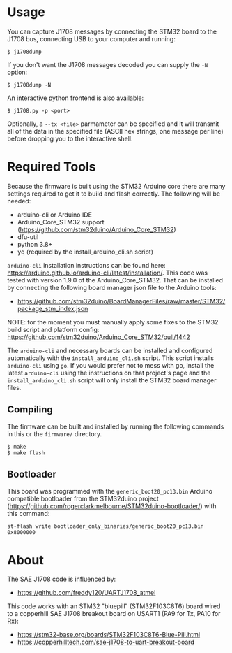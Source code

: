 # Usage
You can capture J1708 messages by connecting the STM32 board to the J1708 bus, 
connecting USB to your computer and running:
```
$ j1708dump
```

If you don't want the J1708 messages decoded you can supply the `-N` option:
```
$ j1708dump -N
```

An interactive python frontend is also available:
```
$ j1708.py -p <port> 
```

Optionally, a `--tx <file>` parmameter can be specified and it will transmit all of the data
in the specified file (ASCII hex strings, one message per line) before dropping you to the 
interactive shell.

# Required Tools
Because the firmware is built using the STM32 Arduino core there are many 
settings required to get it to build and flash correctly.  The following will be 
needed:
- arduino-cli or Arduino IDE
- Arduino_Core_STM32 support (https://github.com/stm32duino/Arduino_Core_STM32)
- dfu-util
- python 3.8+
- yq (required by the install_arduino_cli.sh script)

`arduino-cli` installation instructions can be found here: 
https://arduino.github.io/arduino-cli/latest/installation/.  This code was 
tested with version 1.9.0 of the Arduino_Core_STM32.  That can be installed by 
connecting the following board manager json file to the Arduino tools:
- https://github.com/stm32duino/BoardManagerFiles/raw/master/STM32/package_stm_index.json

NOTE: for the moment you must manually apply some fixes to the STM32 build
script and platform config: https://github.com/stm32duino/Arduino_Core_STM32/pull/1442

The `arduino-cli` and necessary boards can be installed and configured 
automatically with the `install_arduino_cli.sh` script.  This script installs 
`arduino-cli` using `go`.  If you would prefer not to mess with go, install the 
latest `arduino-cli` using the instructions on that project's page and the 
`install_arduino_cli.sh` script will only install the STM32 board manager files.

## Compiling
The firmware can be built and installed by running the following commands in 
this or the `firmware/` directory.
```
$ make
$ make flash
```

## Bootloader

This board was programmed with the `generic_boot20_pc13.bin` Arduino compatible 
bootloader from the STM32duino project 
(https://github.com/rogerclarkmelbourne/STM32duino-bootloader/) with this 
command:
```
st-flash write bootloader_only_binaries/generic_boot20_pc13.bin 0x8000000
```

# About
The SAE J1708 code is influenced by:
- https://github.com/freddy120/UARTJ1708_atmel

This code works with an STM32 "bluepill" (STM32F103C8T6) board wired to 
a copperhill SAE J1708 breakout board on USART1 (PA9 for Tx, PA10 for Rx):
- https://stm32-base.org/boards/STM32F103C8T6-Blue-Pill.html
- https://copperhilltech.com/sae-j1708-to-uart-breakout-board
